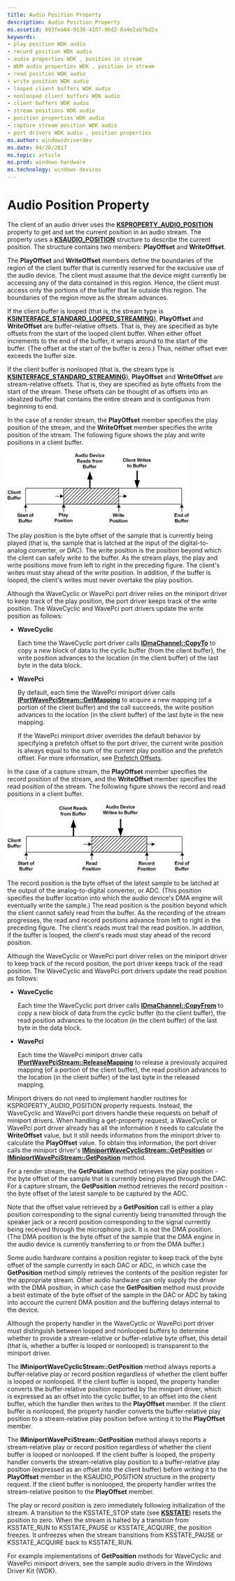 ```yaml
---
title: Audio Position Property
description: Audio Position Property
ms.assetid: 893fea84-9136-4107-96d2-8a4e2ab7bd2a
keywords:
- play position WDK audio
- record position WDK audio
- audio properties WDK , position in stream
- WDM audio properties WDK , position in stream
- read position WDK audio
- write position WDK audio
- looped client buffers WDK audio
- nonlooped client buffers WDK audio
- client buffers WDK audio
- stream positions WDK audio
- position properties WDK audio
- capture stream position WDK audio
- port drivers WDK audio , position properties
ms.author: windowsdriverdev
ms.date: 04/20/2017
ms.topic: article
ms.prod: windows-hardware
ms.technology: windows-devices
---
```


# Audio Position Property


The client of an audio driver uses the [**KSPROPERTY\_AUDIO\_POSITION**](https://msdn.microsoft.com/library/windows/hardware/ff537297) property to get and set the current position in an audio stream. The property uses a [**KSAUDIO\_POSITION**](https://msdn.microsoft.com/library/windows/hardware/ff537091) structure to describe the current position. The structure contains two members: **PlayOffset** and **WriteOffset**.

The **PlayOffset** and **WriteOffset** members define the boundaries of the region of the client buffer that is currently reserved for the exclusive use of the audio device. The client must assume that the device might currently be accessing any of the data contained in this region. Hence, the client must access only the portions of the buffer that lie outside this region. The boundaries of the region move as the stream advances.

If the client buffer is looped (that is, the stream type is [**KSINTERFACE\_STANDARD\_LOOPED\_STREAMING**](https://msdn.microsoft.com/library/windows/hardware/ff563381)), **PlayOffset** and **WriteOffset** are buffer-relative offsets. That is, they are specified as byte offsets from the start of the looped client buffer. When either offset increments to the end of the buffer, it wraps around to the start of the buffer. (The offset at the start of the buffer is zero.) Thus, neither offset ever exceeds the buffer size.

If the client buffer is nonlooped (that is, the stream type is [**KSINTERFACE\_STANDARD\_STREAMING**](https://msdn.microsoft.com/library/windows/hardware/ff563384)), **PlayOffset** and **WriteOffset** are stream-relative offsets. That is, they are specified as byte offsets from the start of the stream. These offsets can be thought of as offsets into an idealized buffer that contains the entire stream and is contiguous from beginning to end.

In the case of a render stream, the **PlayOffset** member specifies the play position of the stream, and the **WriteOffset** member specifies the write position of the stream. The following figure shows the play and write positions in a client buffer.

![diagram illustrating the play position and write position in a render stream](images/playoffset.png)

The play position is the byte offset of the sample that is currently being played (that is, the sample that is latched at the input of the digital-to-analog converter, or DAC). The write position is the position beyond which the client can safely write to the buffer. As the stream plays, the play and write positions move from left to right in the preceding figure. The client's writes must stay ahead of the write position. In addition, if the buffer is looped, the client's writes must never overtake the play position.

Although the WaveCyclic or WavePci port driver relies on the miniport driver to keep track of the play position, the port driver keeps track of the write position. The WaveCyclic and WavePci port drivers update the write position as follows:

-   **WaveCyclic**

    Each time the WaveCyclic port driver calls [**IDmaChannel::CopyTo**](https://msdn.microsoft.com/library/windows/hardware/ff536558) to copy a new block of data to the cyclic buffer (from the client buffer), the write position advances to the location (in the client buffer) of the last byte in the data block.

-   **WavePci**

    By default, each time the WavePci miniport driver calls [**IPortWavePciStream::GetMapping**](https://msdn.microsoft.com/library/windows/hardware/ff536909) to acquire a new mapping (of a portion of the client buffer) and the call succeeds, the write position advances to the location (in the client buffer) of the last byte in the new mapping.

    If the WavePci miniport driver overrides the default behavior by specifying a prefetch offset to the port driver, the current write position is always equal to the sum of the current play position and the prefetch offset. For more information, see [Prefetch Offsets](prefetch-offsets.md).

In the case of a capture stream, the **PlayOffset** member specifies the record position of the stream, and the **WriteOffset** member specifies the read position of the stream. The following figure shows the record and read positions in a client buffer.

![diagram illustrating the record position and read position in a capture stream](images/recordoffset.png)

The record position is the byte offset of the latest sample to be latched at the output of the analog-to-digital converter, or ADC. (This position specifies the buffer location into which the audio device's DMA engine will eventually write the sample.) The read position is the position beyond which the client cannot safely read from the buffer. As the recording of the stream progresses, the read and record positions advance from left to right in the preceding figure. The client's reads must trail the read position. In addition, if the buffer is looped, the client's reads must stay ahead of the record position.

Although the WaveCyclic or WavePci port driver relies on the miniport driver to keep track of the record position, the port driver keeps track of the read position. The WaveCyclic and WavePci port drivers update the read position as follows:

-   **WaveCyclic**

    Each time the WaveCyclic port driver calls [**IDmaChannel::CopyFrom**](https://msdn.microsoft.com/library/windows/hardware/ff536557) to copy a new block of data from the cyclic buffer (to the client buffer), the read position advances to the location (in the client buffer) of the last byte in the data block.

-   **WavePci**

    Each time the WavePci miniport driver calls [**IPortWavePciStream::ReleaseMapping**](https://msdn.microsoft.com/library/windows/hardware/ff536911) to release a previously acquired mapping (of a portion of the client buffer), the read position advances to the location (in the client buffer) of the last byte in the released mapping.

Miniport drivers do not need to implement handler routines for KSPROPERTY\_AUDIO\_POSITION property requests. Instead, the WaveCyclic and WavePci port drivers handle these requests on behalf of miniport drivers. When handling a get-property request, a WaveCyclic or WavePci port driver already has all the information it needs to calculate the **WriteOffset** value, but it still needs information from the miniport driver to calculate the **PlayOffset** value. To obtain this information, the port driver calls the miniport driver's [**IMiniportWaveCyclicStream::GetPosition**](https://msdn.microsoft.com/library/windows/hardware/ff536716) or [**IMiniportWavePciStream::GetPosition**](https://msdn.microsoft.com/library/windows/hardware/ff536727) method.

For a render stream, the **GetPosition** method retrieves the play position - the byte offset of the sample that is currently being played through the DAC. For a capture stream, the **GetPosition** method retrieves the record position - the byte offset of the latest sample to be captured by the ADC.

Note that the offset value retrieved by a **GetPosition** call is either a play position corresponding to the signal currently being transmitted through the speaker jack or a record position corresponding to the signal currently being received through the microphone jack. It is not the DMA position. (The DMA position is the byte offset of the sample that the DMA engine in the audio device is currently transferring to or from the DMA buffer.)

Some audio hardware contains a position register to keep track of the byte offset of the sample currently in each DAC or ADC, in which case the **GetPosition** method simply retrieves the contents of the position register for the appropriate stream. Other audio hardware can only supply the driver with the DMA position, in which case the **GetPosition** method must provide a best estimate of the byte offset of the sample in the DAC or ADC by taking into account the current DMA position and the buffering delays internal to the device.

Although the property handler in the WaveCyclic or WavePci port driver must distinguish between looped and nonlooped buffers to determine whether to provide a stream-relative or buffer-relative byte offset, this detail (that is, whether a buffer is looped or nonlooped) is transparent to the miniport driver.

The **IMiniportWaveCyclicStream::GetPosition** method always reports a buffer-relative play or record position regardless of whether the client buffer is looped or nonlooped. If the client buffer is looped, the property handler converts the buffer-relative position reported by the miniport driver, which is expressed as an offset into the cyclic buffer, to an offset into the client buffer, which the handler then writes to the **PlayOffset** member. If the client buffer is nonlooped, the property handler converts the buffer-relative play position to a stream-relative play position before writing it to the **PlayOffset** member.

The **IMiniportWavePciStream::GetPosition** method always reports a stream-relative play or record position regardless of whether the client buffer is looped or nonlooped. If the client buffer is looped, the property handler converts the stream-relative play position to a buffer-relative play position (expressed as an offset into the client buffer) before writing it to the **PlayOffset** member in the KSAUDIO\_POSITION structure in the property request. If the client buffer is nonlooped, the property handler writes the stream-relative position to the **PlayOffset** member.

The play or record position is zero immediately following initialization of the stream. A transition to the KSSTATE\_STOP state (see [**KSSTATE**](https://msdn.microsoft.com/library/windows/hardware/ff566856)) resets the position to zero. When the stream is halted by a transition from KSSTATE\_RUN to KSSTATE\_PAUSE or KSSTATE\_ACQUIRE, the position freezes. It unfreezes when the stream transitions from KSSTATE\_PAUSE or KSSTATE\_ACQUIRE back to KSSTATE\_RUN.

For example implementations of **GetPosition** methods for WaveCyclic and WavePci miniport drivers, see the sample audio drivers in the Windows Driver Kit (WDK).

 

 




